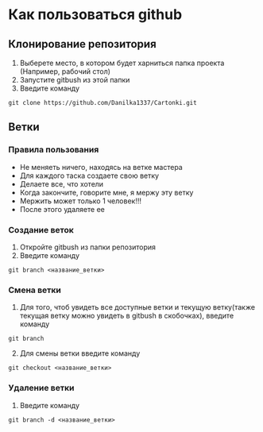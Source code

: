 # Как пользоваться github

## Клонирование репозитория 

1. Выберете место, в котором будет харниться папка проекта (Например, рабочий стол)
2. Запустите gitbush из этой папки
3. Введите команду

```
git clone https://github.com/Danilka1337/Cartonki.git
```

## Ветки

### Правила пользования

* Не меняеть ничего, находясь на ветке мастера
* Для каждого таска создаете свою ветку
* Делаете все, что хотели
* Когда закончите, говорите мне, я мержу эту ветку
* Мержить может только 1 человек!!!
* После этого удаляете ее

### Создание веток

1. Откройте gitbush из папки репозитория
2. Введите команду

```
git branch <название_ветки>
```
### Смена ветки

1. Для того, чтоб увидеть все доступные ветки и текущую ветку(также текущая ветку можно увидеть в gitbush в скобочках), введите команду

```
git branch
```
2. Для смены ветки введите команду

```
git checkout <название_ветки>
```

### Удаление ветки

1. Введите команду

```
git branch -d <название_ветки>
```
